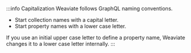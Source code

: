:::info Capitalization
Weaviate follows GraphQL naming conventions.

- Start collection names with a capital letter.
- Start property names with a lower case letter.

If you use an initial upper case letter to define a property name, Weaviate changes it to a lower case letter internally.
:::